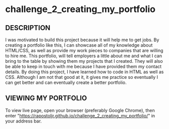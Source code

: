# challenge_2_creating_my_portfolio

## DESCRIPTION

I was motivated to build this project because it will help me to get jobs. By creating a portfolio like this, I can showcase all of my knowledge about HTML/CSS, as well as provide my work pieces to companies that are willing to hire me. This portfolio, will tell employers a little about me and what I can bring to the table by showing them my projects that I created. They will also be able to keep in touch with me because I have provided them my contact details. By doing this project, I have learned how to code in HTML as well as CSS. Although I am not that good at it, it gives me practice so eventually I can get better and can eventually create a better portfolio.


## VIEWING MY PORTFOLIO

To view live page, open your browser (preferably Google Chrome), then enter "https://rapostoljr.github.io/challenge_2_creating_my_portfolio/" in your address bar.